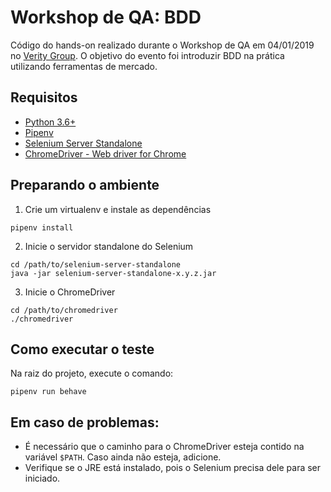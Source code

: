 # Workshop de QA: BDD

Código do hands-on realizado durante o Workshop de QA em 04/01/2019 no [Verity Group](https://verity.com.br). O objetivo do evento foi introduzir BDD na prática utilizando ferramentas de mercado.


## Requisitos

* [Python 3.6+](https://www.python.org/downloads/)
* [Pipenv](https://pipenv.readthedocs.io/en/latest/)
* [Selenium Server Standalone](https://www.seleniumhq.org/download/)
* [ChromeDriver - Web driver for Chrome](https://sites.google.com/a/chromium.org/chromedriver/downloads)


## Preparando o ambiente

1. Crie um virtualenv e instale as dependências
```console
pipenv install
```

2. Inicie o servidor standalone do Selenium
```console
cd /path/to/selenium-server-standalone
java -jar selenium-server-standalone-x.y.z.jar
```
3. Inicie o ChromeDriver
```console
cd /path/to/chromedriver
./chromedriver
```


## Como executar o teste

Na raiz do projeto, execute o comando:
```console
pipenv run behave
```

## Em caso de problemas:

* É necessário que o caminho para o ChromeDriver esteja contido na variável `$PATH`. Caso ainda não esteja, adicione.
* Verifique se o JRE está instalado, pois o Selenium precisa dele para ser iniciado.
